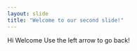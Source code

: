 ```yaml
---
layout: slide
title: "Welcome to our second slide!"
---
```

Hi Welcome
Use the left arrow to go back!
